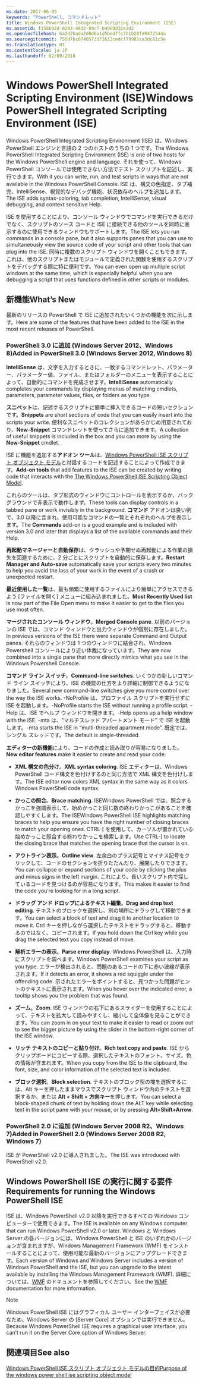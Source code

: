 ```yaml
---
ms.date: 2017-06-05
keywords: "PowerShell, コマンドレット"
title: Windows PowerShell Integrated Scripting Environment (ISE)
ms.assetid: f156b92d-0203-46d2-89c7-b4989d32e3d2
ms.openlocfilehash: 6a2d2bada2d8d6a1d5bedffc7b1b28fe9472544a
ms.sourcegitcommit: 755d7bc0740573d73613cedcf79981ca3dc81c5e
ms.translationtype: HT
ms.contentlocale: ja-JP
ms.lasthandoff: 02/09/2018
---
```

# <a name="windows-powershell-integrated-scripting-environment-ise"></a><span data-ttu-id="225a4-103">Windows PowerShell Integrated Scripting Environment (ISE)</span><span class="sxs-lookup"><span data-stu-id="225a4-103">Windows PowerShell Integrated Scripting Environment (ISE)</span></span>

<span data-ttu-id="225a4-104">Windows PowerShell Integrated Scripting Environment (ISE) は、Windows PowerShell エンジンと言語の 2 つのホストのうちの 1 つです。</span><span class="sxs-lookup"><span data-stu-id="225a4-104">The Windows PowerShell Integrated Scripting Environment (ISE) is one of two hosts for the Windows PowerShell engine and language.</span></span> <span data-ttu-id="225a4-105">それを使って、Windows PowerShell コンソールでは使用できない方法でテスト スクリプトを記述し、実行できます。</span><span class="sxs-lookup"><span data-stu-id="225a4-105">With it you can write, run, and test scripts in ways that are not available in the Windows PowerShell Console.</span></span> <span data-ttu-id="225a4-106">ISE は、構文の色指定、タブ補完、IntelliSense、視覚的なデバッグ機能、状況依存のヘルプを追加します。</span><span class="sxs-lookup"><span data-stu-id="225a4-106">The ISE adds syntax-coloring, tab completion, IntelliSense, visual debugging, and context sensitive Help.</span></span>

<span data-ttu-id="225a4-107">ISE を使用することにより、コンソール ウィンドウでコマンドを実行できるだけでなく、スクリプトのソース コードと ISE に接続できる他のツールを同時に表示するのに使用できるウィンドウもサポートします。</span><span class="sxs-lookup"><span data-stu-id="225a4-107">The ISE lets you run commands in a console pane, but it also supports panes that you can use to simultaneously view the source code of your script and other tools that can plug into the ISE.</span></span> <span data-ttu-id="225a4-108">同時に複数のスクリプト ウィンドウを開くこともできます。これは、他のスクリプトまたはモジュールで定義された関数を使用するスクリプトをデバッグする際に特に便利です。</span><span class="sxs-lookup"><span data-stu-id="225a4-108">You can even open up multiple script windows at the same time, which is especially helpful when you are debugging a script that uses functions defined in other scripts or modules.</span></span>

## <a name="whats-new"></a><span data-ttu-id="225a4-109">新機能</span><span class="sxs-lookup"><span data-stu-id="225a4-109">What’s New</span></span>

<span data-ttu-id="225a4-110">最新のリリースの PowerShell で ISE に追加されたいくつかの機能を次に示します。</span><span class="sxs-lookup"><span data-stu-id="225a4-110">Here are some of the features that have been added to the ISE in the most recent releases of PowerShell.</span></span>

### <a name="added-in-powershell-30-windows-server-2012-windows-8"></a><span data-ttu-id="225a4-111">PowerShell 3.0 に追加 (Windows Server 2012、Windows 8)</span><span class="sxs-lookup"><span data-stu-id="225a4-111">Added in PowerShell 3.0 (Windows Server 2012, Windows 8)</span></span>

<span data-ttu-id="225a4-112">**IntelliSense** は、文字を入力するときに、一致するコマンドレット、パラメーター、パラメーター値、ファイル、またはフォルダーのメニューを表示することによって、自動的にコマンドを完成させます。</span><span class="sxs-lookup"><span data-stu-id="225a4-112">**IntelliSense** automatically completes your commands by displaying menus of matching cmdlets, parameters, parameter values, files, or folders as you type.</span></span>

<span data-ttu-id="225a4-113">**スニペット**は、記述するスクリプトに簡単に挿入できるコードの短いセクションです。</span><span class="sxs-lookup"><span data-stu-id="225a4-113">**Snippets** are short sections of code that you can easily insert into the scripts your write.</span></span> <span data-ttu-id="225a4-114">便利なスニペットのコレクションがあらかじめ用意されており、**New-Snippet** コマンドレットを使ってさらに追加できます。</span><span class="sxs-lookup"><span data-stu-id="225a4-114">A collection of useful snippets is included in the box and you can more by using the **New-Snippet** cmdlet.</span></span>

<span data-ttu-id="225a4-115">ISE に機能を追加する**アドオン ツール**は、[Windows PowerShell ISE スクリプト オブジェクト モデル](../../core-powershell/ise/The-ISE-Object-Model-Hierarchy.md)と対話するコードを記述することによって作成できます。</span><span class="sxs-lookup"><span data-stu-id="225a4-115">**Add-on tools** that add features to the ISE can be created by writing code that interacts with the [The Windows PowerShell ISE Scripting Object Model](../../core-powershell/ise/The-ISE-Object-Model-Hierarchy.md).</span></span>

<span data-ttu-id="225a4-116">これらのツールは、タブ形式のウィンドウにコントロールを表示するか、バックグラウンドで非表示で動作します。</span><span class="sxs-lookup"><span data-stu-id="225a4-116">These tools can display controls in a tabbed pane or work invisibly in the background.</span></span> <span data-ttu-id="225a4-117">**コマンド** アドオンは良い例で、3.0 以降に含まれ、使用可能なコマンドの一覧とそれぞれのヘルプを表示します。</span><span class="sxs-lookup"><span data-stu-id="225a4-117">The **Commands** add-on is a good example and is included with version 3.0 and later that displays a list of the available commands and their Help.</span></span>

<span data-ttu-id="225a4-118">**再起動マネージャーと自動保存**は、クラッシュや予期せぬ再起動による作業の損失を回避するために、2 分ごとにスクリプトを自動的に保存します。</span><span class="sxs-lookup"><span data-stu-id="225a4-118">**Restart Manager and Auto-save** automatically save your scripts every two minutes to help you avoid the loss of your work in the event of a crash or unexpected restart.</span></span>

<span data-ttu-id="225a4-119">**最近使用した一覧**は、最も頻繁に使用するファイルにより簡単にアクセスできるよう [ファイルを開く] メニューに組み込まれました。</span><span class="sxs-lookup"><span data-stu-id="225a4-119">**Most Recently Used list** is now part of the File Open menu to make it easier to get to the files you use most often.</span></span>

<span data-ttu-id="225a4-120">**マージされたコンソール ウィンドウ**。</span><span class="sxs-lookup"><span data-stu-id="225a4-120">**Merged Console pane**.</span></span> <span data-ttu-id="225a4-121">以前のバージョンの ISE では、コマンド ウィンドウと出力ウィンドウが個別に存在しました。</span><span class="sxs-lookup"><span data-stu-id="225a4-121">In previous versions of the ISE there were separate Command and Output panes.</span></span> <span data-ttu-id="225a4-122">それらのウィンドウは 1 つのウィンドウに結合され、Windows Powershell コンソールにより近い体裁になっています。</span><span class="sxs-lookup"><span data-stu-id="225a4-122">They are now combined into a single pane that more directly mimics what you see in the Windows Powershell Console.</span></span>

<span data-ttu-id="225a4-123">**コマンド ライン スイッチ**。</span><span class="sxs-lookup"><span data-stu-id="225a4-123">**Command-line switches**.</span></span> <span data-ttu-id="225a4-124">いくつかの新しいコマンド ライン スイッチにより、ISE の機能の仕方をより詳細に制御できるようになりました。</span><span class="sxs-lookup"><span data-stu-id="225a4-124">Several new command-line switches give you more control over the way the ISE works.</span></span> <span data-ttu-id="225a4-125">-NoProfile は、プロファイル スクリプトを実行せずに ISE を起動します。</span><span class="sxs-lookup"><span data-stu-id="225a4-125">-NoProfile starts the ISE without running a profile script.</span></span> <span data-ttu-id="225a4-126">-Help は、ISE でヘルプ ウィンドウを開きます。</span><span class="sxs-lookup"><span data-stu-id="225a4-126">-Help opens up a help window with the ISE.</span></span> <span data-ttu-id="225a4-127">-mta は、“マルチスレッド アパートメント モード” で ISE を起動します。</span><span class="sxs-lookup"><span data-stu-id="225a4-127">-mta starts the ISE in “multi-threaded apartment mode”.</span></span> <span data-ttu-id="225a4-128">既定では、シングル スレッドです。</span><span class="sxs-lookup"><span data-stu-id="225a4-128">The default is single-threaded.</span></span>

<span data-ttu-id="225a4-129">**エディターの新機能**により、コードの作成と読み取りが容易になりました。</span><span class="sxs-lookup"><span data-stu-id="225a4-129">**New editor features** make it easier to create and read your code:</span></span>

- <span data-ttu-id="225a4-130">**XML 構文の色分け**。</span><span class="sxs-lookup"><span data-stu-id="225a4-130">**XML syntax coloring**.</span></span> <span data-ttu-id="225a4-131">ISE エディターは、Windows PowerShell コード構文を色付けするのと同じ方法で XML 構文を色付けします。</span><span class="sxs-lookup"><span data-stu-id="225a4-131">The ISE editor now colors XML syntax in the same way as it colors Windows PowerShell code syntax.</span></span>

- <span data-ttu-id="225a4-132">**かっこの照合**。</span><span class="sxs-lookup"><span data-stu-id="225a4-132">**Brace matching**.</span></span> <span data-ttu-id="225a4-133">ISEWindows PowerShell では、照合するかっこを強調表示して、始めかっこと同じ数の終わりかっこがあることを確認しやすくします。</span><span class="sxs-lookup"><span data-stu-id="225a4-133">The ISEWindows PowerShell ISE highlights matching braces to help you ensure you have the right number of closing braces to match your opening ones.</span></span> <span data-ttu-id="225a4-134">CTRL-\[ を使用して、カーソルが置かれている始めかっこと照合する終わりかっこを検索します。</span><span class="sxs-lookup"><span data-stu-id="225a4-134">Use CTRL-\[ to locate the closing brace that matches the opening brace that the cursor is on.</span></span>

- <span data-ttu-id="225a4-135">**アウトライン表示**。</span><span class="sxs-lookup"><span data-stu-id="225a4-135">**Outline view**.</span></span> <span data-ttu-id="225a4-136">左余白のプラス記号とマイナス記号をクリックして、コードのセクションを折りたたんだり、展開したりできます。</span><span class="sxs-lookup"><span data-stu-id="225a4-136">You can collapse or expand sections of your code by clicking the plus and minus signs in the left margin.</span></span> <span data-ttu-id="225a4-137">これにより、長いスクリプト内で探しているコードを見つけるのが容易になります。</span><span class="sxs-lookup"><span data-stu-id="225a4-137">This makes it easier to find the code you’re looking for in a long script.</span></span>

- <span data-ttu-id="225a4-138">**ドラッグ アンド ドロップによるテキスト編集**。</span><span class="sxs-lookup"><span data-stu-id="225a4-138">**Drag and drop text editing**.</span></span> <span data-ttu-id="225a4-139">テキストのブロックを選択し、別の場所にドラッグして移動できます。</span><span class="sxs-lookup"><span data-stu-id="225a4-139">You can select a block of text and drag it to another location to move it.</span></span> <span data-ttu-id="225a4-140">Ctrl キーを押しながら選択したテキストをドラッグすると、移動するのではなく、コピーされます。</span><span class="sxs-lookup"><span data-stu-id="225a4-140">If you hold down the Ctrl key while you drag the selected text you copy instead of move.</span></span>

- <span data-ttu-id="225a4-141">**解析エラーの表示**。</span><span class="sxs-lookup"><span data-stu-id="225a4-141">**Parse error display**.</span></span> <span data-ttu-id="225a4-142">Windows PowerShell は、入力時にスクリプトを調べます。</span><span class="sxs-lookup"><span data-stu-id="225a4-142">Windows PowerShell examines your script as you type.</span></span> <span data-ttu-id="225a4-143">エラーが検出されると、問題のあるコードの下に赤い波線が表示されます。</span><span class="sxs-lookup"><span data-stu-id="225a4-143">If it detects an error, it shows a red squiggle under the offending code.</span></span> <span data-ttu-id="225a4-144">示されたエラーをポイントすると、見つかった問題がヒントのテキストに表示されます。</span><span class="sxs-lookup"><span data-stu-id="225a4-144">When you hover over the indicated error, a tooltip shows you the problem that was found.</span></span>

- <span data-ttu-id="225a4-145">**ズーム**。</span><span class="sxs-lookup"><span data-stu-id="225a4-145">**Zoom**.</span></span> <span data-ttu-id="225a4-146">ISE ウィンドウの右下にあるスライダーを使用することによって、テキストを拡大して読みやすくし、縮小して全体像を見ることができます。</span><span class="sxs-lookup"><span data-stu-id="225a4-146">You can zoom in on your text to make it easier to read or zoom out to see the bigger picture by using the slider in the bottom-right corner of the ISE window.</span></span>

- <span data-ttu-id="225a4-147">**リッチ テキストのコピーと貼り付け**。</span><span class="sxs-lookup"><span data-stu-id="225a4-147">**Rich text copy and paste**.</span></span> <span data-ttu-id="225a4-148">ISE からクリップボードにコピーする際、選択したテキストのフォント、サイズ、色の情報が含まれます。</span><span class="sxs-lookup"><span data-stu-id="225a4-148">When you copy from the ISE to the clipboard, the font, size, and color information of the selected text is included.</span></span>

- <span data-ttu-id="225a4-149">**ブロック選択**。</span><span class="sxs-lookup"><span data-stu-id="225a4-149">**Block selection**.</span></span> <span data-ttu-id="225a4-150">テキストのブロック型の塊を選択するには、Alt キーを押したままマウスでスクリプト ウィンドウ内のテキストを選択するか、または **Alt + Shift + 方向キー**を押します。</span><span class="sxs-lookup"><span data-stu-id="225a4-150">You can select a block-shaped chunk of text by holding down the ALT key while selecting text in the script pane with your mouse, or by pressing **Alt+Shift+Arrow**.</span></span>

### <a name="added-in-powershell-20-windows-server-2008-r2-windows-7"></a><span data-ttu-id="225a4-151">PowerShell 2.0 に追加 (Windows Server 2008 R2、Windows 7)</span><span class="sxs-lookup"><span data-stu-id="225a4-151">Added in PowerShell 2.0 (Windows Server 2008 R2, Windows 7)</span></span>

<span data-ttu-id="225a4-152">ISE が PowerShell v2.0 に導入されました。</span><span class="sxs-lookup"><span data-stu-id="225a4-152">The ISE was introduced with PowerShell v2.0.</span></span>

## <a name="requirements-for-running-the-windows-powershell-ise"></a><span data-ttu-id="225a4-153">Windows PowerShell ISE の実行に関する要件</span><span class="sxs-lookup"><span data-stu-id="225a4-153">Requirements for running the Windows PowerShell ISE</span></span>

<span data-ttu-id="225a4-154">ISE は、Windows PowerShell v2.0 以降を実行できるすべての Windows コンピューターで使用できます。</span><span class="sxs-lookup"><span data-stu-id="225a4-154">The ISE is available on any Windows computer that can run Windows PowerShell v2.0 or later.</span></span> <span data-ttu-id="225a4-155">Windows と Windows Server の各バージョンには、Windows PowerShell と ISE のいずれかのバージョンが含まれますが、Windows Management Framework (WMF) をインストールすることによって、使用可能な最新のバージョンにアップグレードできます。</span><span class="sxs-lookup"><span data-stu-id="225a4-155">Each version of Windows and Windows Server includes a version of Windows PowerShell and the ISE, but you can upgrade to the latest available by installing the Windows Management Framework (WMF).</span></span> <span data-ttu-id="225a4-156">詳細については、[WMF](/powershell/wmf/readme) のドキュメントを参照してください。</span><span class="sxs-lookup"><span data-stu-id="225a4-156">See the [WMF](/powershell/wmf/readme) documentation for more information.</span></span>

> [!NOTE]
> <span data-ttu-id="225a4-157">Windows PowerShell ISE にはグラフィカル ユーザー インターフェイスが必要なため、Windows Server の [Server Core] オプションでは実行できません。</span><span class="sxs-lookup"><span data-stu-id="225a4-157">Because Windows PowerShell ISE requires a graphical user interface, you can’t run it on the Server Core option of Windows Server.</span></span>

## <a name="see-also"></a><span data-ttu-id="225a4-158">関連項目</span><span class="sxs-lookup"><span data-stu-id="225a4-158">See also</span></span>

[<span data-ttu-id="225a4-159">Windows PowerShell ISE スクリプト オブジェクト モデルの目的</span><span class="sxs-lookup"><span data-stu-id="225a4-159">Purpose of the windows power shell ise scripting object model</span></span>](../../core-powershell/ise/Purpose-of-the-Windows-PowerShell-ISE-Scripting-Object-Model.md)
